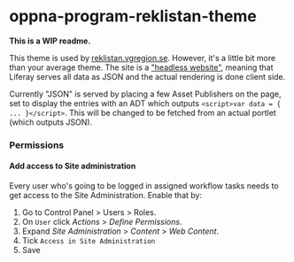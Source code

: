 # oppna-program-reklistan-theme

**This is a WIP readme.**

This theme is used by [reklistan.vgregion.se](http://reklistan.vgregion.se). However, it's a little bit more than your average theme. The site is a ["headless website"](https://pantheon.io/blog/headless-websites-whats-big-deal), meaning that Liferay serves all data as JSON and the actual rendering is done client side.

Currently "JSON" is served by placing a few Asset Publishers on the page, set to display the entries with an ADT which outputs `<script>var data = { ... }</script>`. This will be changed to be fetched from an actual portlet (which outputs JSON).



### Permissions

#### Add access to Site administration
Every user who's going to be logged in assigned workflow tasks needs to get access to the Site Administration. Enable that by:

1. Go to Control Panel > Users > Roles. 
2. On `User` click _Actions_ > _Define Permissions_. 
3. Expand _Site Administration_ > _Content_ > _Web Content_.
4. Tick `Access in Site Administration`
5. Save
